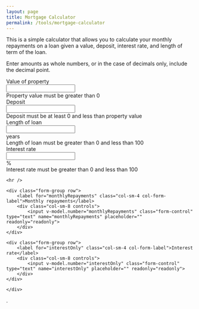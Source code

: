 ```yaml
---
layout: page
title: Mortgage Calculator
permalink: /tools/mortgage-calculator
---
```


<p>
This is a simple calculator that allows you to calculate your monthly repayments on a 
loan given a value, deposit, interest rate, and length of term of the loan. 
</p>
<p>
Enter amounts as whole numbers, or in the case of decimals only, include the decimal point.
</p>
<p>
<form id="mc-app" name="frmMain" class="form-horizontal">
<div>
	<div class="form-group row">
		<label for="prop_val" class="col-sm-4 col-form-label">Value of property</label>
		<div class="col-sm-8 controls">
			<input v-model.number="propertyValue" v-on:keyup="onPropertyValueKeyUp" v-on:change="onPropertyValueKeyUp" class="form-control" v-bind:class="{ 'is-valid': propertyValueState == 1, 'is-invalid': propertyValueState == 0 }" type="number" size="10" maxlength="10" name="prop_val" value="" step="100000">
			<div v-if="propertyValueState == 0" class="invalid-feedback">Property value must be greater than 0</div>
		</div>
	</div>
	<div class="form-group row">
		<label for="deposit" class="col-sm-4 col-form-label">Deposit</label>
		<div class="col-sm-8 controls">
				<input v-model.number="deposit" v-on:keyup="onDepositKeyUp" v-on:change="onDepositKeyUp" class="form-control" v-bind:class="{ 'is-valid': depositState == 1, 'is-invalid': depositState == 0 }" type="number" size="10" maxlength="10" name="deposit" step="100000">
				<div v-if="depositState == 0" class="invalid-feedback">Deposit must be at least 0 and less than property value</div>
		</div>
	</div>
	<div class="form-group row">
		<label for="loan_length" class="col-sm-4 col-form-label">Length of loan</label>
		<div class="col-sm-8 controls">
			<div class="input-group">
				<input v-model.number="loanYears" v-on:keyup="onLoanYearsKeyUp" v-on:change="onLoanYearsKeyUp" class="form-control" v-bind:class="{ 'is-valid': loanYearsState == 1, 'is-invalid': loanYearsState == 0 }" type="number" size="3" maxlength="2" name="loan_length" placeholder="" step="1">
				<div class="input-group-apppend">
          <span class="input-group-text">years</span>
        </div>
     </div>
				<div v-if="loanYearsState == 0" class="invalid-feedback">Length of loan must be greater than 0 and less than 100</div>
		</div>
	</div>
	<div class="form-group row">
		<label for="interest" class="col-sm-4 col-form-label">Interest rate</label>
		<div class="col-sm-8 controls">
			<div class="input-group">
				<input v-model.number="interestRate" v-on:keyup="onInterestRateKeyUp" v-on:change="onInterestRateKeyUp" class="form-control" v-bind:class="{ 'is-valid': interestRateState == 1, 'is-invalid': interestRateState == 0 }" type="number" name="interest" placeholder="" step="1">
				<div class="input-group-apppend">
          <span class="input-group-text">%</span>
        </div>
     </div>
				<div v-if="interestRateState == 0" class="invalid-feedback">Interest rate must be greater than 0 and less than 100</div>
		</div>
	</div>
	
	<hr />

	<div class="form-group row">
		<label for="monthlyRepayments" class="col-sm-4 col-form-label">Monthly repayments</label>
		<div class="col-sm-8 controls">
			<input v-model.number="monthlyRepayments" class="form-control" type="text" name="monthlyRepayments" placeholder="" readonly="readonly">
		</div>
	</div>

	<div class="form-group row">
		<label for="interestOnly" class="col-sm-4 col-form-label">Interest rate</label>
		<div class="col-sm-8 controls">
			<input v-model.number="interestOnly" class="form-control" type="text" name="interestOnly" placeholder="" readonly="readonly">
		</div>
	</div>

	</div>
</form>
<script defer src="{{ absolute_url }}/assets/js/mortgage-calculator.js"></script>.

